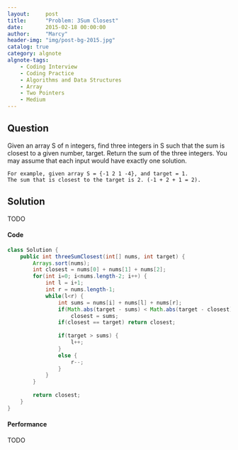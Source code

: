 ```yaml
---
layout:     post
title:      "Problem: 3Sum Closest"
date:       2015-02-18 00:00:00
author:     "Marcy"
header-img: "img/post-bg-2015.jpg"
catalog: true
category: algnote
algnote-tags:
    - Coding Interview
    - Coding Practice
    - Algorithms and Data Structures
    - Array
    - Two Pointers
    - Medium
---
```


## Question

Given an array S of n integers, find three integers in S such that the sum is closest to a given number, target. Return the sum of the three integers. You may assume that each input would have exactly one solution.

```
For example, given array S = {-1 2 1 -4}, and target = 1.
The sum that is closest to the target is 2. (-1 + 2 + 1 = 2).
```

## Solution
TODO

#### Code
```java
class Solution {
    public int threeSumClosest(int[] nums, int target) {
        Arrays.sort(nums);
        int closest = nums[0] + nums[1] + nums[2];
        for(int i=0; i<nums.length-2; i++) {
            int l = i+1;
            int r = nums.length-1;
            while(l<r) {
                int sums = nums[i] + nums[l] + nums[r];
                if(Math.abs(target - sums) < Math.abs(target - closest))
                    closest = sums;
                if(closest == target) return closest;
                
                if(target > sums) {
                    l++;
                }
                else {
                    r--;
                }
            }
        }
        
        return closest;
    }
}
```

#### Performance
TODO
